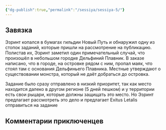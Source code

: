 ```yaml
---
{"dg-publish":true,"permalink":"/sessiya/sessiya-5/"}
---
```


## Завязка

Эзринт копался в бумагах гильдии Новый Путь и обнаружил одну из стопок заданий, которые пришли на рассмотрение на публикацию. Полистав их, Эзринт заметил один примечательный случай, что произошёл в небольшом городке Дельфиний Плавник. В заказе написано, что в городе, на островке рядом с ним, пропал маяк, что стоял там с основания Дельфиньего Плавника. Местные утверждают о существовании монстра, который не даёт добраться до островка.

Задание было сразу отправлено в низкий приоритет, так как место находится далеко в другом регионе (5 дней пешком) и у территории есть свои рыцари, которые должны защищать это место. Но Эзринт предлагает рассмотреть это дело и предлагает Exitus Letalis отправиться на задание

## Комментарии приключенцев

